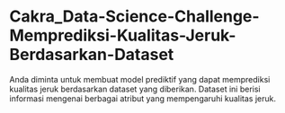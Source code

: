 # Cakra_Data-Science-Challenge-Memprediksi-Kualitas-Jeruk-Berdasarkan-Dataset
Anda diminta untuk membuat model prediktif yang dapat memprediksi kualitas jeruk berdasarkan dataset yang diberikan. Dataset ini berisi informasi mengenai berbagai atribut yang mempengaruhi kualitas jeruk.
